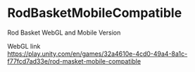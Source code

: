 # RodBasketMobileCompatible
 Rod Basket WebGL and Mobile Version

 WebGL link  
 https://play.unity.com/en/games/32a4610e-4cd0-49a4-8a1c-f77fcd7ad33e/rod-masket-mobile-compatible  
 
